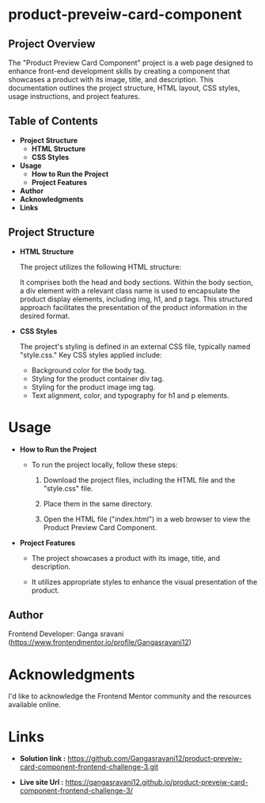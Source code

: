 # product-preveiw-card-component

## Project Overview

The "Product Preview Card Component" project is a web page designed to enhance front-end development skills by creating a component that showcases a product with its image, title, and description. This documentation outlines the project structure, HTML layout, CSS styles, usage instructions, and project features.

## Table of Contents

* **Project Structure**
    * **HTML Structure**
    * **CSS Styles**
* **Usage**
  * **How to Run the Project** 
  * **Project Features**
* **Author**
* **Acknowledgments**
* **Links**
  
 ## Project Structure
   * **HTML Structure**
     
     The project utilizes the following HTML structure:

        It comprises both the head and body sections.
       Within the body section, a div element with a relevant class name is used to encapsulate the product display elements, including img, h1, and p tags. This structured approach 
       facilitates the presentation of the product information in the desired format.

  * **CSS Styles**
    
     The project's styling is defined in an external CSS file, typically named "style.css." Key CSS styles applied include:

      * Background color for the body tag.
      * Styling for the product container div tag.
      * Styling for the product image img tag.
      * Text alignment, color, and typography for h1 and p elements.
# Usage
* **How to Run the Project**
    * To run the project locally, follow these steps:
      
         1. Download the project files, including the HTML file and the "style.css" file.
      
         2. Place them in the same directory.
         
         3. Open the HTML file ("index.html") in a web browser to view the Product Preview Card Component.
* **Project Features**
  
   * The project showcases a product with its image, title, and description.
  
   * It utilizes appropriate styles to enhance the visual presentation of the product.

## Author

Frontend Developer: Ganga sravani (https://www.frontendmentor.io/profile/Gangasravani12)

# Acknowledgments

I'd like to acknowledge the Frontend Mentor community and the resources available online.

 # Links

 * **Solution link :** https://github.com/Gangasravani12/product-preveiw-card-component-frontend-challenge-3.git

 * **Live site Url :**  https://gangasravani12.github.io/product-preveiw-card-component-frontend-challenge-3/

